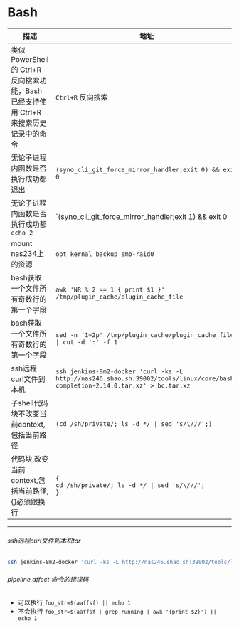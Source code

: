 # Bash

|描述|地址|
|  ----  | ----  |
| 类似 PowerShell 的 Ctrl+R 反向搜索功能，Bash 已经支持使用 Ctrl+R 来搜索历史记录中的命令|`Ctrl+R` 反向搜索|
|无论子进程内函数是否执行成功都退出|`(syno_cli_git_force_mirror_handler;exit 0) && exit 0`|
|无论子进程内函数是否执行成功都`echo 2`|`(syno_cli_git_force_mirror_handler;exit 1) && exit 0 || echo 2`|
|mount nas234上的资源|`opt kernal backup smb-raid0`|
|bash获取一个文件所有奇数行的第一个字段|`awk 'NR % 2 == 1 { print $1 }' /tmp/plugin_cache/plugin_cache_file`|
|bash获取一个文件所有奇数行的第一个字段|`sed -n '1~2p' /tmp/plugin_cache/plugin_cache_file \| cut -d ':' -f 1`|
|ssh远程curl文件到本机|`ssh jenkins-8m2-docker 'curl -ks -L http://nas246.shao.sh:39002/tools/linux/core/bash-completion-2.14.0.tar.xz' > bc.tar.xz`|
|子shell代码块不改变当前context,包括当前路径|`(cd /sh/private/; ls -d */ \| sed 's/\///';)`|
|代码块,改变当前context,包括当前路径,{}必须跟换行|`{`<br>`cd /sh/private/; ls -d */ \| sed 's/\///';`<br>`}`|
---

###### ssh远程curl文件到本机tar
``` bash
ssh jenkins-8m2-docker 'curl -ks -L http://nas246.shao.sh:39002/tools/linux/core/bash-completion-2.14.0.tar.xz' | tar -xJf - -C /tmp
```
###### pipeline affect 命令的错误码
- 可以执行
`foo_str=$(aaffsf) || echo 1`
- 不会执行
`foo_str=$(aaffsf | grep running | awk '{print $2}') || echo 1`
